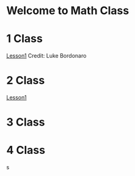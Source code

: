 # Welcome to Math Class

# 1 Class
[Lesson1](https://dwraft.github.io/1Class/Factoring_1-slides.pdf)
Credit: Luke Bordonaro
# 2 Class


[Lesson1](https://dwraft.github.io/2Class/Lesson1.html)

# 3 Class


# 4 Class

s